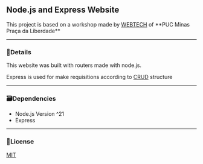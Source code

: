 <h2>Node.js and Express Website</h2>
<p>This project is based on a workshop made by <a href="https://webtech.network">WEBTECH</a> of **PUC Minas Praça da Liberdade**</p>

---

<h3>🔎Details</h3>
<p>This website was built with routers made with node.js.</p>
<p>Express is used for make requisitions according to <a href="https://developer.mozilla.org/en-US/docs/Glossary/CRUD">CRUD</a> structure</p>

---

<h3>🗃️Dependencies</h3>
<ul>
  <li>Node.js Version ^21</li>
  <li>Express</li>
</ul>

---

<h3>📜License</h3>
<a href="https://github.com/JeanCarlos0112/visual-studio-code-config/blob/main/LICENSE">MIT</a>
